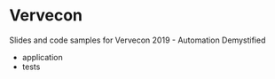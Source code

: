 # Vervecon 
Slides and code samples for Vervecon 2019 - Automation Demystified

- application
- tests
